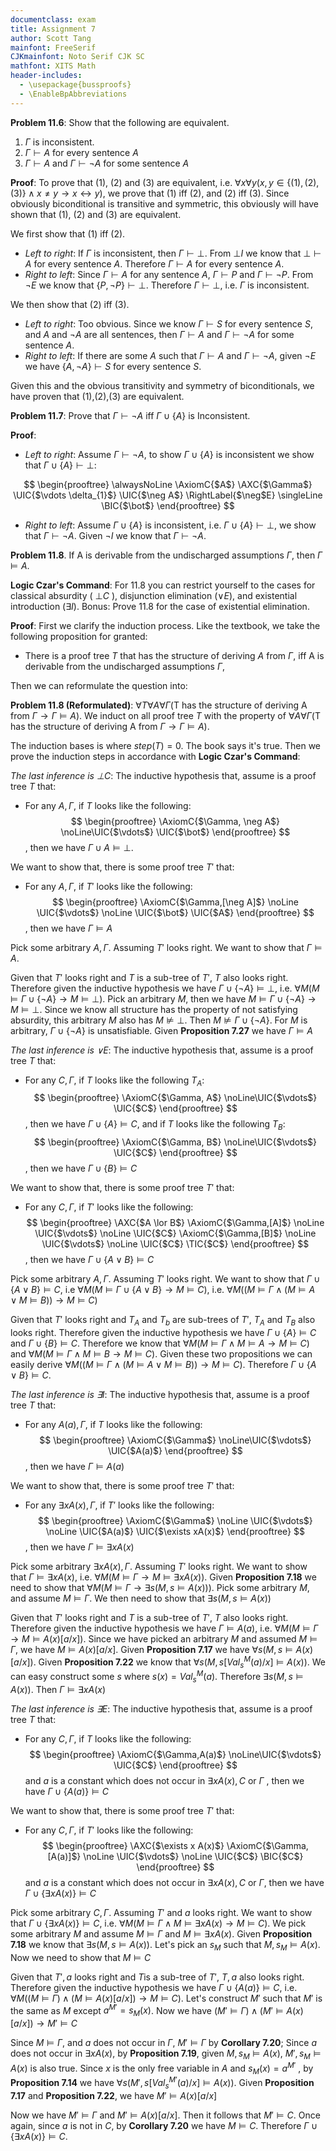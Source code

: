 ```yaml
---
documentclass: exam
title: Assignment 7
author: Scott Tang
mainfont: FreeSerif
CJKmainfont: Noto Serif CJK SC
mathfont: XITS Math
header-includes:
  - \usepackage{bussproofs}
  - \EnableBpAbbreviations
---
```



**Problem 11.6**: Show that the following are equivalent.

1. $\Gamma$ is inconsistent.
2. $\Gamma \vdash A$ for every sentence $A$
3. $\Gamma \vdash A$ and $\Gamma \vdash \neg A$ for some sentence $A$

**Proof**: To prove that (1), (2) and (3) are equivalent, i.e. $\forall x \forall y (x,y \in \{(1),(2),(3)\} \land x \neq y \rightarrow x \leftrightarrow y)$, we prove that (1) iff (2), and (2) iff (3). Since obviously biconditional is transitive and symmetric, this obviously will have shown that (1), (2) and (3) are equivalent. 

We first show that (1) iff (2).

- *Left to right*: If $\Gamma$ is inconsistent, then $\Gamma \vdash \bot$. From $\bot I$ we know that $\bot \vdash A$ for every sentence $A$. Therefore $\Gamma \vdash A$ for every sentence $A$. 
- *Right to left*: Since $\Gamma \vdash A$ for any sentence $A$, $\Gamma \vdash P$ and $\Gamma \vdash \neg P$. From $\neg E$ we know that $\{P, \neg P \}\vdash \bot$. Therefore $\Gamma \vdash \bot$, i.e. $\Gamma$ is inconsistent.

We then show that (2) iff (3).

- *Left to right*: Too obvious. Since we know $\Gamma \vdash S$ for every sentence $S$, and $A$ and $\neg A$ are all sentences, then $\Gamma \vdash A$ and $\Gamma \vdash \neg A$ for some sentence $A$.
- *Right to left*: If there are some $A$ such that $\Gamma \vdash A$ and $\Gamma \vdash \neg A$, given $\neg E$ we have $\{A, \neg A\} \vdash S$ for every sentence $S$.

Given this and the obvious transitivity and symmetry of biconditionals, we have proven that (1),(2),(3) are equivalent.

**Problem 11.7**: Prove that $\Gamma \vdash \neg A$ iff $\Gamma \cup \{A\}$ is Inconsistent.

**Proof**:

- *Left to right*: Assume $\Gamma \vdash \neg A$, to show $\Gamma \cup \{A\}$ is inconsistent we show that $\Gamma \cup \{A\} \vdash \bot$: 

$$
\begin{prooftree}
\alwaysNoLine
\AxiomC{$A$}
\AXC{$\Gamma$}
\UIC{$\vdots \delta_{1}$}
\UIC{$\neg A$}
\RightLabel{$\neg$E}
\singleLine
\BIC{$\bot$}
\end{prooftree}
$$

- *Right to left*: Assume $\Gamma \cup \{A\}$ is inconsistent, i.e. $\Gamma \cup \{A\} \vdash \bot$, we show that $\Gamma \vdash \neg A$. Given $\neg I$ we know that $\Gamma \vdash \neg A$.

**Problem 11.8**. If A is derivable from the undischarged assumptions $\Gamma$, then $\Gamma \vDash A$. 

**Logic Czar's Command**: For 11.8 you can restrict yourself to the cases for classical absurdity ( $\bot C$ ), disjunction elimination ($\lor E$), and existential introduction ($\exists I$). Bonus: Prove 11.8 for the case of existential elimination.

**Proof**: First we clarify the induction process. Like the textbook, we take the following proposition for granted:

- There is a proof tree $T$ that has the structure of deriving $A$ from $\Gamma$, iff A is derivable from the undischarged assumptions $\Gamma$,

Then we can reformulate the question into: 

**Problem 11.8 (Reformulated)**: $\forall T \forall A \forall \Gamma (\text{T has the structure of deriving A from } \Gamma \rightarrow \Gamma \vDash A)$. 
We induct on all proof tree $T$ with the property of $\forall A \forall \Gamma (\text{T has the structure of deriving A from } \Gamma \rightarrow \Gamma \vDash A)$. 

The induction bases is where $step(T)=0$. The book says it's true. Then we prove the induction steps in accordance with **Logic Czar's Command**:

*The last inference is $\bot C$*: The inductive hypothesis that, assume is a proof tree $T$ that: 

- For any $A,\Gamma$, if $T$ looks like the following:$$
\begin{prooftree}
\AxiomC{$\Gamma, \neg A$}
\noLine\UIC{$\vdots$}
\UIC{$\bot$}
\end{prooftree}
$$, then we have $\Gamma \cup A \vDash \bot$. 

We want to show that, there is some proof tree $T'$ that:


- For any $A,\Gamma$, if $T'$ looks like the following:$$
\begin{prooftree}
\AxiomC{$\Gamma,[\neg A]$}
\noLine \UIC{$\vdots$}
\noLine \UIC{$\bot$}
\UIC{$A$}
\end{prooftree}
$$, then we have $\Gamma \vDash A$

Pick some arbitrary $A, \Gamma$. Assuming $T'$ looks right. We want to show that $\Gamma \vDash A$. 

Given that $T'$ looks right and $T$ is a sub-tree of $T'$, $T$ also looks right. Therefore given the inductive hypothesis we have $\Gamma \cup \{\neg A\} \vDash \bot$, i.e. $\forall M (M \vDash \Gamma \cup \{\neg A\} \rightarrow M \vDash \bot)$. Pick an arbitrary $M$, then we have $M \vDash \Gamma \cup \{\neg A\} \rightarrow M \vDash \bot$. Since we know all structure has the property of not satisfying absurdity, this arbitrary $M$ also has $M \nvDash \bot$. Then $M \nvDash \Gamma \cup \{\neg A\}$. For $M$ is arbitrary, $\Gamma \cup \{\neg A\}$ is unsatisfiable. Given **Proposition 7.27** we have $\Gamma \vDash A$

*The last inference is $\lor E$*: The inductive hypothesis that, assume is a proof tree $T$ that: 

- For any $C,\Gamma$, if $T$ looks like the following $T_{A}$:$$
\begin{prooftree}
\AxiomC{$\Gamma, A$}
\noLine\UIC{$\vdots$}
\UIC{$C$}
\end{prooftree}
$$, then we have $\Gamma \cup \{A\} \vDash C$, and if $T$ looks like the following $T_{B}$: $$
\begin{prooftree}
\AxiomC{$\Gamma, B$}
\noLine\UIC{$\vdots$}
\UIC{$C$}
\end{prooftree}
$$, then we have $\Gamma \cup \{B\} \vDash C$

We want to show that, there is some proof tree $T'$ that:

- For any $C,\Gamma$, if $T'$ looks like the following:$$
\begin{prooftree}
\AXC{$A \lor B$}
\AxiomC{$\Gamma,[A]$}
\noLine \UIC{$\vdots$}
\noLine \UIC{$C$}
\AxiomC{$\Gamma,[B]$}
\noLine \UIC{$\vdots$}
\noLine \UIC{$C$}
\TIC{$C$}
\end{prooftree}
$$, then we have $\Gamma \cup \{ A \lor B\}\vDash C$

Pick some arbitrary $A, \Gamma$. Assuming $T'$ looks right. We want to show that $\Gamma \cup \{ A \lor B\}\vDash C$, i.e $\forall M (M \vDash \Gamma \cup \{A \lor B\} \rightarrow M \vDash C)$, i.e. $\forall M((M \vDash \Gamma \land (M \vDash A \lor M \vDash B))\rightarrow M \vDash C)$

Given that $T'$ looks right and $T_{A}$ and $T_{b}$ are sub-trees of $T'$, $T_{A}$ and $T_{B}$ also looks right. Therefore given the inductive hypothesis we have $\Gamma \cup \{A\} \vDash C$ and $\Gamma \cup \{B\} \vDash C$. Therefore we know that $\forall M(M \vDash \Gamma \land M \vDash A \rightarrow M \vDash C)$ and $\forall M(M \vDash \Gamma \land M \vDash B \rightarrow M \vDash C)$. Given these two propositions we can easily derive $\forall M((M \vDash \Gamma \land (M \vDash A \lor M \vDash B))\rightarrow M \vDash C)$. Therefore $\Gamma \cup \{ A \lor B\}\vDash C$.

*The last inference is $\exists I$*: The inductive hypothesis that, assume is a proof tree $T$ that: 

- For any $A(a),\Gamma$, if $T$ looks like the following:$$
\begin{prooftree}
\AxiomC{$\Gamma$}
\noLine\UIC{$\vdots$}
\UIC{$A(a)$}
\end{prooftree}
$$, then we have $\Gamma \vDash A(a)$

We want to show that, there is some proof tree $T'$ that:

- For any $\exists x A(x),\Gamma$, if $T'$ looks like the following:$$
\begin{prooftree}
\AxiomC{$\Gamma$}
\noLine \UIC{$\vdots$}
\noLine \UIC{$A(a)$}
\UIC{$\exists xA(x)$}
\end{prooftree}
$$, then we have $\Gamma \vDash \exists x A(x)$

Pick some arbitrary $\exists x A(x), \Gamma$. Assuming $T'$ looks right. We want to show that $\Gamma \vDash \exists x A(x)$, i.e. $\forall M(M \vDash \Gamma \rightarrow M \vDash \exists x A(x))$. Given **Proposition 7.18** we need to show that $\forall M(M \vDash \Gamma \rightarrow \exists s(M,s \vDash A(x)))$. Pick some arbitrary $M$, and assume $M \vDash \Gamma$. We then need to show that $\exists s(M,s \vDash A(x))$

Given that $T'$ looks right and $T$ is a sub-tree of $T'$, $T$ also looks right. Therefore given the inductive hypothesis we have $\Gamma \vDash A(a)$, i.e. $\forall M(M \vDash \Gamma \rightarrow M \vDash A(x)[a/x])$. Since we have picked an arbitrary $M$ and assumed $M \vDash \Gamma$, we have $M \vDash A(x)[a/x]$. Given **Proposition 7.17** we have $\forall s (M,s \vDash A(x)[a/x])$. Given **Proposition 7.22** we know that  $\forall s (M,s[Val^{M}_{s}(a)/x] \vDash A(x))$. We can easy construct some $s$ where $s(x)=Val^{M}_{s}(a)$. Therefore $\exists s(M,s \vDash A(x))$. Then $\Gamma \vDash \exists x A(x)$


*The last inference is $\exists E$*: The inductive hypothesis that, assume is a proof tree $T$ that: 

- For any $C,\Gamma$, if $T$ looks like the following:$$
\begin{prooftree}
\AxiomC{$\Gamma,A(a)$}
\noLine\UIC{$\vdots$}
\UIC{$C$}
\end{prooftree}
$$and $a$ is a constant which does not occur in $\exists xA(x),C$ or $\Gamma$ , then we have $\Gamma \cup \{A(a)\} \vDash C$

We want to show that, there is some proof tree $T'$ that:

- For any $C, \Gamma$, if $T'$ looks like the following:$$
\begin{prooftree}
\AXC{$\exists x A(x)$}
\AxiomC{$\Gamma, [A(a)]$}
\noLine \UIC{$\vdots$}
\noLine \UIC{$C$}
\BIC{$C$}
\end{prooftree}
$$and $a$ is a constant which does not occur in $\exists xA(x),C$ or $\Gamma$, then we have $\Gamma \cup \{ \exists x A(x) \} \vDash C$

Pick some arbitrary $C, \Gamma$. Assuming $T'$ and $a$ looks right. We want to show that $\Gamma \cup \{ \exists x A(x) \} \vDash C$, i.e. $\forall M (M \vDash \Gamma \land M \vDash \exists x A(x) \rightarrow M \vDash C)$. We pick some arbitrary $M$ and assume $M \vDash \Gamma$ and $M \vDash \exists x A(x)$. Given **Proposition 7.18** we know that $\exists s(M,s \vDash A(x))$. Let's pick an $s_{M}$ such that $M,s_{M} \vDash A(x)$. Now we need to show that $M \vDash C$

Given that $T',a$ looks right and $T$is a sub-tree of $T'$, $T,a$ also looks right. Therefore given the inductive hypothesis we have $\Gamma \cup \{A(a)\} \vDash C$, i.e. $\forall M ((M \vDash \Gamma) \land (M \vDash A(x)[a/x]) \rightarrow M \vDash C)$. Let's construct $M'$ such that $M'$ is the same as $M$ except $a^{M'}=s_{M}(x)$. Now we have $(M' \vDash \Gamma) \land (M' \vDash A(x)[a/x]) \rightarrow M' \vDash C$

Since $M \vDash \Gamma$, and $a$ does not occur in $\Gamma$, $M' \vDash \Gamma$ by **Corollary 7.20**; Since $a$ does not occur in $\exists x A(x)$, by **Proposition 7.19**, given $M,s_{M} \vDash A(x)$, $M',s_{M} \vDash A(x)$ is also true. Since $x$ is the only free variable in $A$ and $s_{M}(x)=a^{M'}$ , by **Proposition 7.14** we have $\forall s(M', s[Val^{M'}_{s}(a)/x] \vDash A(x))$. Given **Proposition 7.17** and **Proposition 7.22**, we have $M' \vDash A(x)[a/x]$

Now we have $M' \vDash \Gamma$ and $M' \vDash A(x)[a/x]$. Then it follows that $M' \vDash C$. Once again, since $a$ is not in $C$, by **Corollary 7.20** we have $M \vDash C$. Therefore $\Gamma \cup \{ \exists x A(x) \} \vDash C$.